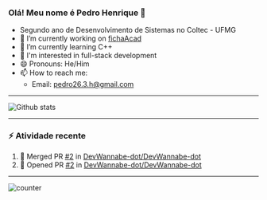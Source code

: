 ### Olá! Meu nome é Pedro Henrique :wave:

- Segundo ano de Desenvolvimento de Sistemas no Coltec - UFMG
- 🔭 I’m currently working on [fichaAcad](https://github.com/DevWannabe-dot/fichaAcad)
- 🌱 I’m currently learning C++
- 👀 I'm interested in full-stack development
- 😄 Pronouns: He/Him
- 📫 How to reach me:
   - Email: pedro26.3.h@gmail.com

---

<!-- Estatísticas -->
![Github stats](https://github-readme-stats.vercel.app/api?username=DevWannabe-dot&show_icons=true&theme=chartreuse-dark&include_all_commits=true&count_private=true&disable_animations=true)

---

### :zap: Atividade recente

<!--START_SECTION:activity-->
1. 🎉 Merged PR [#2](https://github.com/DevWannabe-dot/DevWannabe-dot/pull/2) in [DevWannabe-dot/DevWannabe-dot](https://github.com/DevWannabe-dot/DevWannabe-dot)
2. 💪 Opened PR [#2](https://github.com/DevWannabe-dot/DevWannabe-dot/pull/2) in [DevWannabe-dot/DevWannabe-dot](https://github.com/DevWannabe-dot/DevWannabe-dot)
<!--END_SECTION:activity-->

---

<!-- Visualizações no perfil -->
![counter](https://enl10dk161cmk8p.m.pipedream.net)
